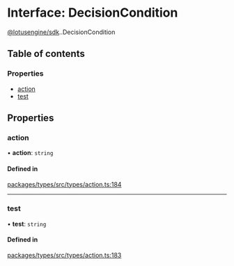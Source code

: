 # Interface: DecisionCondition

[@lotusengine/sdk](../wiki/@lotusengine.sdk).[<internal>](../wiki/@lotusengine.sdk.%3Cinternal%3E).DecisionCondition

## Table of contents

### Properties

- [action](../wiki/@lotusengine.sdk.%3Cinternal%3E.DecisionCondition#action)
- [test](../wiki/@lotusengine.sdk.%3Cinternal%3E.DecisionCondition#test)

## Properties

### action

• **action**: `string`

#### Defined in

[packages/types/src/types/action.ts:184](https://github.com/lotusengine/sdk/blob/fdb90a3/packages/types/src/types/action.ts#L184)

___

### test

• **test**: `string`

#### Defined in

[packages/types/src/types/action.ts:183](https://github.com/lotusengine/sdk/blob/fdb90a3/packages/types/src/types/action.ts#L183)
